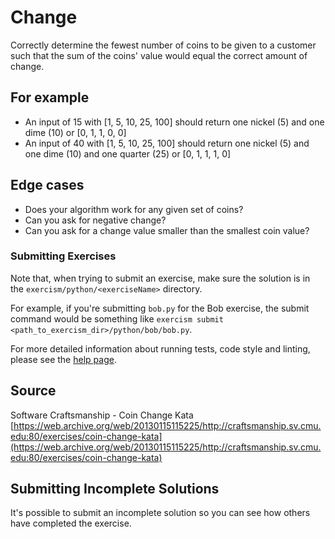 # Change

Correctly determine the fewest number of coins to be given to a customer such
that the sum of the coins' value would equal the correct amount of change.

## For example

- An input of 15 with [1, 5, 10, 25, 100] should return one nickel (5)
  and one dime (10) or [0, 1, 1, 0, 0]
- An input of 40 with [1, 5, 10, 25, 100] should return one nickel (5)
  and one dime (10) and one quarter (25) or [0, 1, 1, 1, 0]

## Edge cases

- Does your algorithm work for any given set of coins?
- Can you ask for negative change?
- Can you ask for a change value smaller than the smallest coin value?

### Submitting Exercises

Note that, when trying to submit an exercise, make sure the solution is in the `exercism/python/<exerciseName>` directory.

For example, if you're submitting `bob.py` for the Bob exercise, the submit command would be something like `exercism submit <path_to_exercism_dir>/python/bob/bob.py`.


For more detailed information about running tests, code style and linting,
please see the [help page](http://exercism.io/languages/python).

## Source

Software Craftsmanship - Coin Change Kata [https://web.archive.org/web/20130115115225/http://craftsmanship.sv.cmu.edu:80/exercises/coin-change-kata](https://web.archive.org/web/20130115115225/http://craftsmanship.sv.cmu.edu:80/exercises/coin-change-kata)

## Submitting Incomplete Solutions
It's possible to submit an incomplete solution so you can see how others have completed the exercise.
